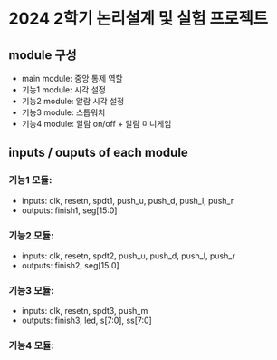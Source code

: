 # 2024 2학기 논리설계 및 실험 프로젝트

## module 구성

- main module: 중앙 통제 역할
- 기능1 module: 시각 설정
- 기능2 module: 알람 시각 설정
- 기능3 module: 스톱워치
- 기능4 module: 알람 on/off + 알람 미니게임

## inputs / ouputs of each module

### 기능1 모듈:

- inputs: clk, resetn, spdt1, push_u, push_d, push_l, push_r
- outputs: finish1, seg[15:0]

### 기능2 모듈:

- inputs: clk, resetn, spdt2, push_u, push_d, push_l, push_r
- outputs: finish2, seg[15:0]

### 기능3 모듈:

- inputs: clk, resetn, spdt3, push_m
- outputs: finish3, led, s[7:0], ss[7:0]

### 기능4 모듈:
